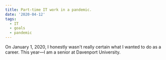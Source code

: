 ```yaml
---
title: Part-time IT work in a pandemic.
date: '2020-04-12'
tags:
  - IT
  - goals
  - pandemic
---
```


On January 1, 2020, I honestly wasn't really certain what I wanted to do as a career. This year&mdash;I am a senior at Davenport University. 